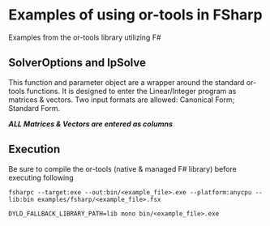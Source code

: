 # Examples of using or-tools in FSharp

Examples from the or-tools library utilizing F#

## SolverOptions and lpSolve
This function and parameter object are a wrapper around the standard or-tools functions. It is designed
to enter the Linear/Integer program as matrices & vectors. Two input formats are allowed: Canonical Form; Standard Form.

*__ALL Matrices & Vectors are entered as columns__*

## Execution
Be sure to compile the or-tools (native & managed F# library) before executing following
```shell
fsharpc --target:exe --out:bin/<example_file>.exe --platform:anycpu --lib:bin examples/fsharp/<example_file>.fsx

DYLD_FALLBACK_LIBRARY_PATH=lib mono bin/<example_file>.exe

```
